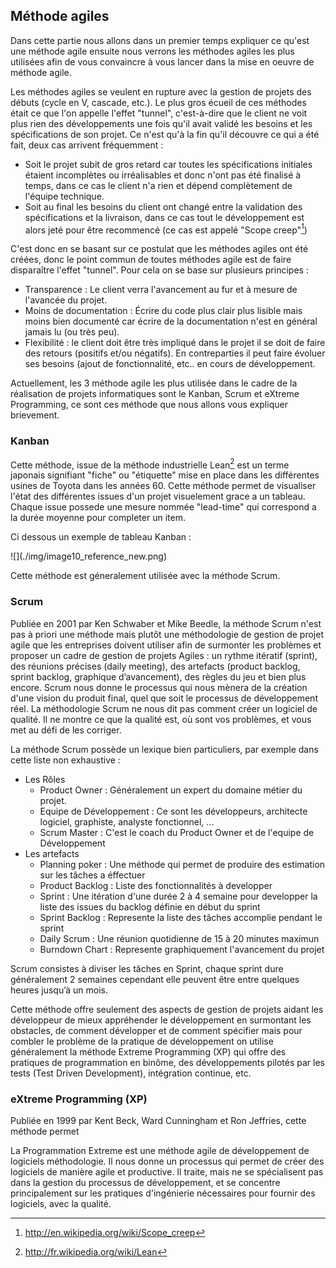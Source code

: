 
## Méthode agiles

Dans cette partie nous allons dans un premier temps expliquer ce qu'est une méthode agile ensuite nous verrons les méthodes agiles les plus utilisées afin de vous convaincre à vous lancer dans la mise en oeuvre de méthode agile.

Les méthodes agiles se veulent en rupture avec la gestion de projets des débuts (cycle en V, cascade, etc.). Le plus gros écueil de ces méthodes était ce que l'on appelle l'effet "tunnel", c'est-à-dire que le client ne voit plus rien des développements une fois qu'il avait validé les besoins  et les spécifications de son projet. Ce n'est qu'à la fin qu'il découvre ce qui a été fait, deux cas arrivent fréquemment :

* Soit le projet subit de gros retard car toutes les spécifications initiales étaient incomplètes ou irréalisables et donc n'ont pas été finalisé à temps, dans ce cas le client n'a rien et dépend complètement de l'équipe technique.
* Soit au final les besoins du client ont changé entre la validation des spécifications et la livraison, dans ce cas tout le développement est alors jeté pour être recommencé (ce cas est appelé "Scope creep"[^Scope_creep])

[^Scope_creep]: http://en.wikipedia.org/wiki/Scope_creep

C'est donc en se basant sur ce postulat que les méthodes agiles ont été créées, donc le point commun de toutes méthodes agile est de faire disparaître l'effet "tunnel". Pour cela on se base sur plusieurs principes :

- Transparence : Le client verra l'avancement au fur et à mesure de l'avancée du projet.
- Moins de documentation : Écrire du code plus clair plus lisible mais moins bien documenté car écrire de la documentation n'est en général jamais lu (ou très peu).
- Flexibilité : le client doit être très impliqué dans le projet il se doit de faire des retours (positifs et/ou négatifs). En contreparties il peut faire évoluer ses besoins (ajout de fonctionnalité, etc.. en cours de développement.

Actuellement, les 3 méthode agile les plus utilisée dans le cadre de la réalisation de projets informatiques sont le Kanban, Scrum et eXtreme Programming, ce sont ces méthode que nous allons vous expliquer brievement.

### Kanban

Cette méthode, issue de la méthode industrielle Lean[^lean] est un terme japonais signifiant "fiche" ou "étiquette" mise en place dans les différentes usines de Toyota dans les années 60. Cette méthode permet de visualiser l'état des différentes issues d'un projet visuelement grace a un tableau. Chaque issue possede une mesure nommée "lead-time" qui correspond a la durée moyenne pour completer un item. 

Ci dessous un exemple de tableau Kanban :

[^lean]: http://fr.wikipedia.org/wiki/Lean

<div>![](./img/image10_reference_new.png)</div>

Cette méthode est géneralement utilisée avec la méthode Scrum.

### Scrum

Publiée en 2001 par Ken Schwaber et Mike Beedle, la méthode Scrum n'est pas à priori une méthode mais plutôt une méthodologie de gestion de projet agile que les entreprises doivent utiliser afin de surmonter les problèmes et proposer un cadre de gestion de projets Agiles : un rythme itératif (sprint), des réunions précises (daily meeting), des artefacts (product backlog, sprint backlog, graphique d’avancement), des règles du jeu et bien plus encore. Scrum nous donne le processus qui nous mènera de la création d'une vision du produit final, quel que soit le processus de développement réel. La méthodologie Scrum ne nous dit pas comment créer un logiciel de qualité. Il ne montre ce que la qualité est, où sont vos problèmes, et vous met au défi de les corriger.

La méthode Scrum possède un lexique bien particuliers, par exemple dans cette liste non exhaustive : 

* Les Rôles
	* Product Owner : Généralement un expert du domaine métier du projet.
	* Equipe de Développement : Ce sont les développeurs, architecte logiciel, graphiste, analyste fonctionnel, ...
	* Scrum Master : C'est le coach du Product Owner et de l'equipe de Développement
* Les artefacts
	* Planning poker : Une méthode qui permet de produire des estimation sur les tâches a éffectuer
	* Product Backlog : Liste des fonctionnalités à developper
	* Sprint : Une itération d'une durée 2 à 4 semaine pour developper la liste des issues du backlog définie en début du sprint
	* Sprint Backlog : Represente la liste des tâches accomplie pendant le sprint
	* Daily Scrum : Une réunion quotidienne de 15 à 20 minutes maximun
	* Burndown Chart : Represente graphiquement l'avancement du projet

Scrum consistes à diviser les tâches en Sprint, chaque sprint dure généralement 2 semaines cependant elle peuvent être entre quelques heures jusqu’à un mois.

Cette méthode offre seulement des aspects de gestion de projets aidant les développeur de mieux appréhender le développement en surmontant les obstacles, de comment développer et de comment spécifier mais pour combler le problème de la pratique de développement on utilise généralement la méthode Extreme Programming (XP) qui offre des pratiques de programmation en binôme, des développements pilotés par les tests (Test Driven Development), intégration continue, etc.

### eXtreme Programming (XP)

Publiée en 1999 par Kent Beck, Ward Cunningham et Ron Jeffries, cette méthode permet 

La Programmation Extreme est une méthode agile de développement de logiciels méthodologie. Il nous donne un processus qui permet de créer des logiciels de manière agile et productive. Il traite, mais ne se spécialisent pas dans la gestion du processus de développement, et se concentre principalement sur ​​les pratiques d'ingénierie nécessaires pour fournir des logiciels, avec la qualité.